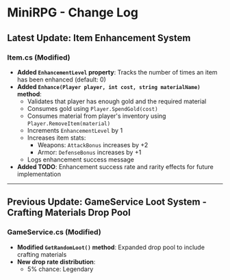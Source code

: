 ﻿# MiniRPG - Change Log

## Latest Update: Item Enhancement System

### Item.cs (Modified)
- **Added `EnhancementLevel` property**: Tracks the number of times an item has been enhanced (default: 0)
- **Added `Enhance(Player player, int cost, string materialName)` method**: 
  - Validates that player has enough gold and the required material
  - Consumes gold using `Player.SpendGold(cost)`
  - Consumes material from player's inventory using `Player.RemoveItem(material)`
  - Increments `EnhancementLevel` by 1
  - Increases item stats:
    - Weapons: `AttackBonus` increases by +2
    - Armor: `DefenseBonus` increases by +1
  - Logs enhancement success message
- **Added TODO**: Enhancement success rate and rarity effects for future implementation

---

## Previous Update: GameService Loot System - Crafting Materials Drop Pool

### GameService.cs (Modified)
- **Modified `GetRandomLoot()` method**: Expanded drop pool to include crafting materials
- **New drop rate distribution**:
  - 5% chance: Legendary
